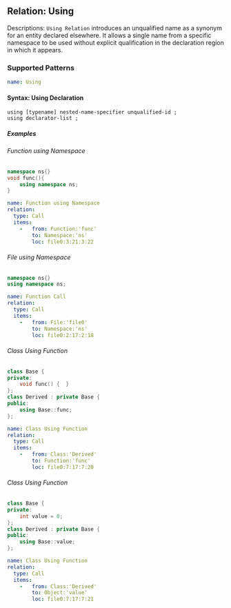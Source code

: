## Relation: Using

Descriptions: `Using Relation` introduces an unqualified name as a synonym for an entity declared elsewhere. It allows a single name from a specific namespace to be used without explicit qualification in the declaration region in which it appears. 
### Supported Patterns

```yaml
name: Using
```

#### Syntax: Using Declaration

```text
using [typename] nested-name-specifier unqualified-id ;
using declarator-list ;
```

##### Examples

###### Function using Namespace

```cpp
namespace ns{}
void func(){
    using namespace ns;
}
```

```yaml
name: Function using Namespace
relation:
  type: Call
  items:
    -   from: Function:'func'
        to: Namespace:'ns'
        loc: file0:3:21:3:22
```

###### File using Namespace

```cpp
namespace ns{}
using namespace ns;
```

```yaml
name: Function Call
relation:
  type: Call
  items:
    -   from: File:'file0'
        to: Namespace:'ns'
        loc: file0:2:17:2:18
```

###### Class Using Function

```cpp
class Base {
private:
    void func() {  }
};
class Derived : private Base {
public:
    using Base::func;
};
```

```yaml
name: Class Using Function
relation:
  type: Call
  items:
    -   from: Class:'Derived'
        to: Function:'func'
        loc: file0:7:17:7:20
```

###### Class Using Function

```cpp
class Base {
private:
    int value = 0;
};
class Derived : private Base {
public:
    using Base::value;
};
```

```yaml
name: Class Using Function
relation:
  type: Call
  items:
    -   from: Class:'Derived'
        to: Object:'value'
        loc: file0:7:17:7:21
```